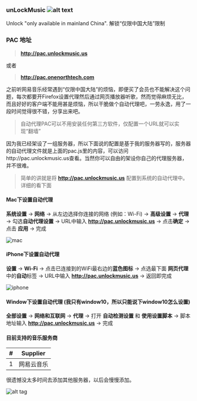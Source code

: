 ### unLockMusic ![alt text](https://travis-ci.org/neesonqk/unLockMusic.svg?branch=master)
Unlock "only available in mainland China". 解锁“仅限中国大陆”限制

### PAC 地址

> **http://pac.unlockmusic.us**

或者

> **http://pac.onenorthtech.com**


之前听网易音乐经常遇到“仅限中国大陆”的烦恼，即便买了会员也不能解决这个问题，每次都要开Firefox设置代理然后通过网页播放器听歌，然而觉得麻烦无比，而且好好的客户端不能用甚是烦恼，所以干脆做个自动代理吧，一劳永逸，用了一段时间觉得很不错，分享出来吧。

> 自动代理PAC可以不用安装任何第三方软件，仅配置一个URL就可以实现“翻墙”

因为我已经架设了一组服务器，所以下面说的配置是基于我的服务器写的，服务器的自动代理文件就是上面的pac.js里的内容，可以访问http://pac.unlockmusic.us查看。当然你可以自由的架设你自己的代理服务器，并不很难。

> 简单的讲就是将 **http://pac.unlockmusic.us** 配置到系统的自动代理中。详细的看下面


#### Mac下设置自动代理
**系统设置** -> **网络** -> 从左边选择你连接的网络 (例如：Wi-Fi) -> **高级设置** -> **代理** -> 勾选**自动代理设置** -> URL中输入 **http://pac.unlockmusic.us** -> 点击**确定** -> 点击 **应用** -> 完成

![mac](https://cloud.githubusercontent.com/assets/7279067/22134364/756f30a4-df01-11e6-838b-d9ce05428aff.gif)

#### iPhone下设置自动代理
**设置** -> **Wi-Fi** -> 点击已连接到的WiFi最右边的**蓝色图标** -> 点选最下面 **网页代理** 中的**自动**标签 -> URL中输入 **http://pac.unlockmusic.us** -> 返回即完成

![iphone](https://cloud.githubusercontent.com/assets/7279067/22134363/743484aa-df01-11e6-9510-562a2326164c.gif)


#### Window下设置自动代理 (我只有window10，所以只能说下window10怎么设置)
**全部设置** -> **网络和互联网** -> **代理** -> 打开 **自动检测设置** 和 **使用设置脚本** -> 脚本地址输入 **http://pac.unlockmusic.us** -> 完成

#### 目前支持的音乐服务商

| # |  Supplier  |
|:-:|:----------:|
| 1 | 网易云音乐   |

很遗憾没太多时间去添加其他服务器，以后会慢慢添加。

![alt tag](https://cloud.githubusercontent.com/assets/7279067/22133926/68bb017e-defe-11e6-9cbc-1735511726d4.jpg)
